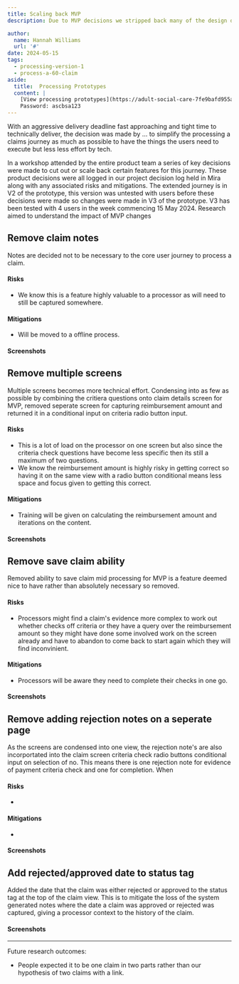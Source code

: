 ```yaml
---
title: Scaling back MVP
description: Due to MVP decisions we stripped back many of the design decisions to accommodate quicker technical delivery. 

author:
  name: Hannah Williams
  url: '#'
date: 2024-05-15
tags:
  - processing-version-1
  - process-a-60-claim
aside:
  title:  Processing Prototypes
  content: |
    [View processing prototypes](https://adult-social-care-7fe9bafd955a.herokuapp.com/version-index?area=Processing) 
    Password: ascbsa123
---
```


With an aggressive delivery deadline fast approaching and tight time to technically deliver, the decision was made by … to simplify the processing a claims journey as much as possible to have the things the users need to execute but less less effort by tech. 

In a workshop attended by the entire product team a series of key decisions were made to cut out or scale back certain features for this journey. These product decisions were all logged in our project decision log held in Mira along with any associated risks and mitigations. The extended journey is in V2 of the prototype, this version was untested with users before these decisions were made so changes were made in V3 of the prototype. V3 has been tested with 4 users in the week commencing 15 May 2024. Research aimed to understand the impact of MVP changes


## Remove claim notes

Notes are decided not to be necessary to the core user journey to process a claim.

#### Risks

- We know this is a feature highly valuable to a processor as will need to still be captured somewhere. 

#### Mitigations

- Will be moved to a offline process. 


#### Screenshots



## Remove multiple screens

Multiple screens becomes more technical effort. Condensing into as few as possible by combining the critiera questions onto claim details screen for MVP, removed seperate screen for capturing reimbursement amount and returned it in a conditional input on criteria radio button input. 

#### Risks

- This is a lot of load on the processor on one screen but also since the criteria check questions have become less specific then its still a maximum of two questions. 
- We know the reimbursement amount is highly risky in getting correct so having it on the same view with a radio button conditional means less space and focus given to getting this correct.

#### Mitigations

- Training will be given on calculating the reimbursement amount and iterations on the content.

#### Screenshots



## Remove save claim ability 

Removed ability to save claim mid processing for MVP is a feature deemed nice to have rather than absolutely necessary so removed.

#### Risks

- Processors might find a claim's evidence more complex to work out whether checks off criteria or they have a query over the reimbursement amount so they might have done some involved work on the screen already and have to abandon to come back to start again which they will find inconvinient.  

#### Mitigations

- Processors will be aware they need to complete their checks in one go.

#### Screenshots



## Remove adding rejection notes on a seperate page

As the screens are condensed into one view, the rejection note's are also incorportated into the claim screen criteria check radio buttons conditional input on selection of no. This means there is one rejection note for evidence of payment criteria check and one for completion. When 

#### Risks

- 

#### Mitigations

- 


#### Screenshots


## Add rejected/approved date to status tag

Added the date that the claim was either rejected or approved to the status tag at the top of the claim view. This is to mitigate the loss of the system generated notes where the date a claim was approved or rejected was captured, giving a processor context to the history of the claim. 

#### Screenshots


------


Future research outcomes:
- People expected it to be one claim in two parts rather than our hypothesis of two claims with a link. 


